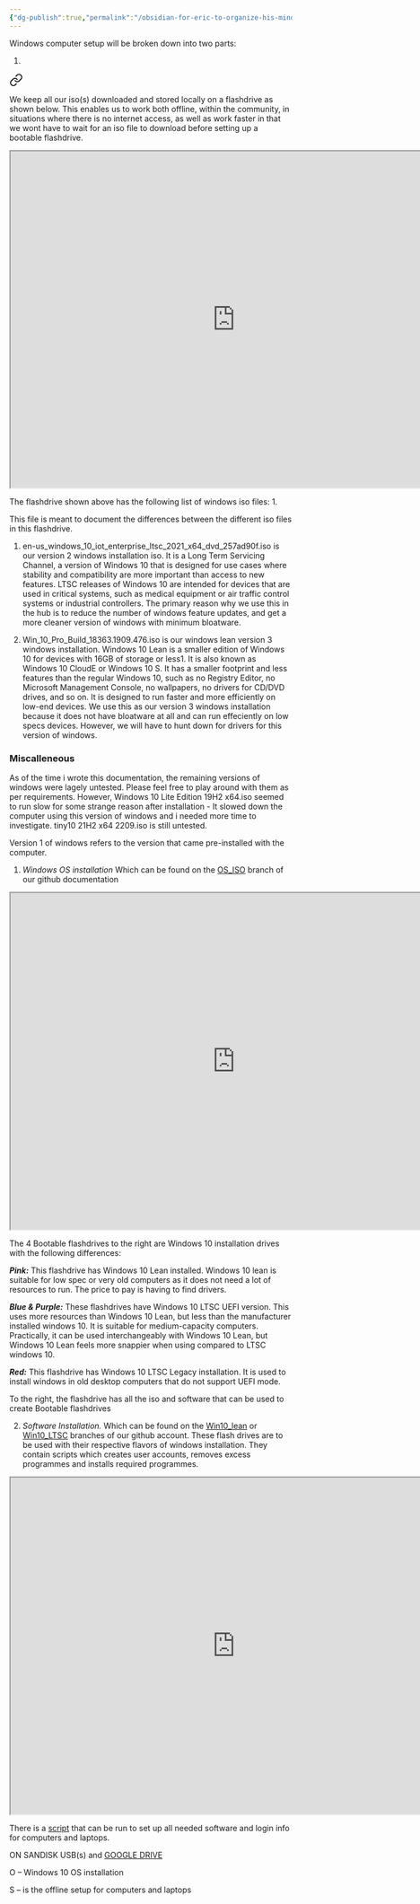 ```yaml
---
{"dg-publish":true,"permalink":"/obsidian-for-eric-to-organize-his-mind/assets-and-devices/device-maintenance/windows-computer-setup/"}
---
```



Windows computer setup will be broken down into two parts:

1. 
<div class="transclusion internal-embed is-loaded"><a class="markdown-embed-link" href="/obsidian-for-eric-to-organize-his-mind/assets-and-devices/device-maintenance/the-difference-between-windows-iso-types/" aria-label="Open link"><svg xmlns="http://www.w3.org/2000/svg" width="24" height="24" viewBox="0 0 24 24" fill="none" stroke="currentColor" stroke-width="2" stroke-linecap="round" stroke-linejoin="round" class="svg-icon lucide-link"><path d="M10 13a5 5 0 0 0 7.54.54l3-3a5 5 0 0 0-7.07-7.07l-1.72 1.71"></path><path d="M14 11a5 5 0 0 0-7.54-.54l-3 3a5 5 0 0 0 7.07 7.07l1.71-1.71"></path></svg></a><div class="markdown-embed">





We keep all our iso(s) downloaded and stored locally on a flashdrive as shown below. This enables us to work both offline, within the community, in situations where there is no internet access, as well as work faster in that we wont have to wait for an iso file to download before setting up a bootable flashdrive. 

<iframe src="https://drive.google.com/file/d/1zhzBUqErzzv-wlB8AUT5NgbKDJbUQzMq/view" width="800" height="600" title="Embedded Google Doc"></iframe>


The flashdrive shown above has the following list of windows iso files:
1. 


This file is meant to document the differences between the different iso files in this flashdrive.

1. en-us_windows_10_iot_enterprise_ltsc_2021_x64_dvd_257ad90f.iso is our version 2 windows installation iso. It is a Long Term Servicing Channel, a version of Windows 10 that is designed for use cases where stability and compatibility are more important than access to new features. LTSC releases of Windows 10 are intended for devices that are used in critical systems, such as medical equipment or air traffic control systems or industrial controllers. The primary reason why we use this in the hub is to reduce the number of windows feature updates, and get a more cleaner version of windows with minimum bloatware.
    
2. Win_10_Pro_Build_18363.1909.476.iso is our windows lean version 3 windows installation. Windows 10 Lean is a smaller edition of Windows 10 for devices with 16GB of storage or less1. It is also known as Windows 10 CloudE or Windows 10 S. It has a smaller footprint and less features than the regular Windows 10, such as no Registry Editor, no Microsoft Management Console, no wallpapers, no drivers for CD/DVD drives, and so on. It is designed to run faster and more efficiently on low-end devices. We use this as our version 3 windows installation because it does not have bloatware at all and can run effeciently on low specs devices. However, we will have to hunt down for drivers for this version of windows.
    

### Miscalleneous

[](https://github.com/RUCE-Social-Innovation-Hub/RUCE-SIH-Offline-Software-Installation/tree/OS_ISO#-miscalleneous)

As of the time i wrote this documentation, the remaining versions of windows were lagely untested. Please feel free to play around with them as per requirements. However, Windows 10 Lite Edition 19H2 x64.iso seemed to run slow for some strange reason after installation - It slowed down the computer using this version of windows and i needed more time to investigate. tiny10 21H2 x64 2209.iso is still untested.

Version 1 of windows refers to the version that came pre-installed with the computer.

</div></div>



1. _Windows OS installation_ Which can be found on the [OS_ISO](https://github.com/RUCE-Social-Innovation-Hub/RUCE-SIH-Offline-Software-Installation/tree/OS_ISO) branch of our github documentation

<iframe src="https://drive.google.com/file/d/1Fw-_nMnFrNlqqTzO25SSzY3WYpZ1tUOs/view?usp=drive_link" width="800" height="600" title="Embedded Google Doc"></iframe>


The 4 Bootable flashdrives to the right are Windows 10 installation drives with the following differences:

_**Pink:**_ This flashdrive has Windows 10 Lean installed. Windows 10 lean is suitable for low spec or very old computers as it does not need a lot of resources to run. The price to pay is having to find drivers.

_**Blue & Purple:**_ These flashdrives have Windows 10 LTSC UEFI version. This uses more resources than Windows 10 Lean, but less than the manufacturer installed windows 10. It is suitable for medium-capacity computers. Practically, it can be used interchangeably with Windows 10 Lean, but Windows 10 Lean feels more snappier when using compared to LTSC windows 10.

_**Red:**_ This flashdrive has Windows 10 LTSC Legacy installation. It is used to install windows in old desktop computers that do not support UEFI mode.

  








To the right, the flashdrive has all the iso and software that can be used to create Bootable flashdrives

2. _Software Installation._ Which can be found on the [Win10_lean](https://github.com/RUCE-Social-Innovation-Hub/RUCE-SIH-Offline-Software-Installation/tree/Win10_lean) or [Win10_LTSC](https://github.com/RUCE-Social-Innovation-Hub/RUCE-SIH-Offline-Software-Installation/tree/Win10_LTSC) branches of our github account. These flash drives are to be used with their respective flavors of windows installation. They contain scripts which creates user accounts, removes excess programmes and installs required programmes.
    

  
<iframe src="https://drive.google.com/file/d/1W2dVoIodYEaLk-7nMzShf9aczKd1JAot/view?usp=drive_link" width="800" height="600" title="Embedded Google Doc"></iframe>


There is a [script](https://drive.google.com/drive/folders/1iBlNXMg1huBp4YyCMhtNqsTUaIEf1xi3?usp=share_link) that can be run to set up all needed software and login info for computers and laptops.

ON SANDISK USB(s) and [GOOGLE DRIVE](https://drive.google.com/drive/folders/1iBlNXMg1huBp4YyCMhtNqsTUaIEf1xi3?usp=share_link)

O – Windows 10 OS installation

S – is the offline setup for computers and laptops
